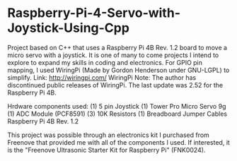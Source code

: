 # Raspberry-Pi-4-Servo-with-Joystick-Using-Cpp

Project based on C++ that uses a Raspberry Pi 4B Rev. 1.2 board to move a micro servo with a joystick. 
It is one of many to come projects I intend to explore to expand my skills in coding and electronics. 
For GPIO pin mapping, I used WiringPi (Made by Gordon Henderson under GNU-LGPL) to simplify. 
Link: http://wiringpi.com/
WiringPi Note: The author has discontinued public releases of WiringPi. The last update was 2.52 for the Raspberry Pi 4B. 

Hrdware components used:
(1) 5 pin Joystick
(1) Tower Pro Micro Servo 9g
(1) ADC Module (PCF8591)
(3) 10K Resistors
(1) Breadboard
Jumper Cables
Raspberry Pi 4B Rev. 1.2

This project was possible through an electronics kit I purchased from Freenove that provided me
with all of the components I used. If interested, it is the "Freenove Ultrasonic Starter Kit for Raspberry Pi" (FNK0024).
